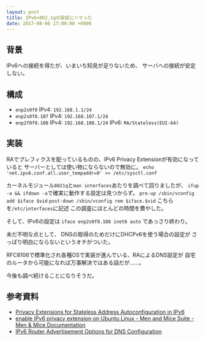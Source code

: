 ```yaml
---
layout: post
title: IPv6+802.1qの設定にハマった
date: 2017-08-06 17:09:00 +0900
---
```


## 背景

IPv6への接続を得たが、いまいち知見が足りないため、
サーバへの接続が安定しない。

## 構成

* `enp2s0f0`
IPv4: `192.168.1.1/24`
* `enp2s0f0.107`
IPv4: `192.168.107.1/24`
* `enp2f0f0.108`
IPv4: `192.168.108.1/24`
IPv6: `RA/Stateless(EUI-64)`

## 実装

RAでプレフィクスを配っているものの、IPv6 Privacy Extensionが有効になっていると
サーバーとしては使い物にならないので無効に。
`echo 'net.ipv6.conf.all.user_tempaddr=0' >> /etc/sysctl.conf`

カーネルモジュール`8021q`と`man interfaces`あたりを調べて回りましたが、
`ifup -a && ifdown -a`で確実に動作する設定は見つからず。
`pre-up /sbin/vconfig add $iface $vid`
`post-down /sbin/vconfig rem $iface.$vid`
こちらを`/etc/interfaces`に記述
この調査にほとんどの時間を費やした。

そして、IPv6の設定は
`iface enp2s0f0.108 inet6 auto`
であっさり終わり。

未だ不明な点として、
DNSの取得のためだけにDHCPv6を使う場合の設定が
さっぱり明白にならないというオチがついた。

RFC8106で標準化され各種OSで実装が進んでいる、RAによるDNS設定が
自宅のルータから可能になれば万事解決ではある話だが……。

今後も調べ続けることになりそうだ。

## 参考資料
* [Privacy Extensions for Stateless Address Autoconfiguration in IPv6](https://tools.ietf.org/html/rfc4941)
* [enable IPv6 privacy extension on Ubuntu Linux - Men and Mice Suite - Men & Mice Documentation](https://docs.menandmice.com/display/MM/enable+IPv6+privacy+extension+on+Ubuntu+Linux)
* [IPv6 Router Advertisement Options for DNS Configuration](https://tools.ietf.org/html/rfc8106)
